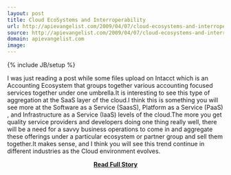 ```yaml
---
layout: post
title: Cloud EcoSystems and Interroperability
url: http://apievangelist.com/2009/04/07/cloud-ecosystems-and-interroperability/
source: http://apievangelist.com/2009/04/07/cloud-ecosystems-and-interroperability/
domain: apievangelist.com
image: 
---
```

{% include JB/setup %}<p>I was just reading a post while some files upload on Intacct which is an Accounting Ecosystem that groups together various accounting focused services together under one umbrella.It is interesting to see this type of aggregation at the SaaS layer of the cloud.I think this is something you will see more at the Software as a Service (SaasS), Platform as a Service (PaaS) , and Infrastructure as a Service (IaaS) levels of the cloud.The more you get quality service providers and developers doing one thing really well, there will be a need for a savvy business operations to come in and aggregate these offerings under a particular ecosystem or partner group and sell them together.It makes sense, and I think you will see this trend continue in different industries as the Cloud environment evolves.</p>
<center><p><a href="http://apievangelist.com/2009/04/07/cloud-ecosystems-and-interroperability/" style='padding:25px; font-sze:18px; font-weight: bold;'>Read Full Story</a></p></center>

